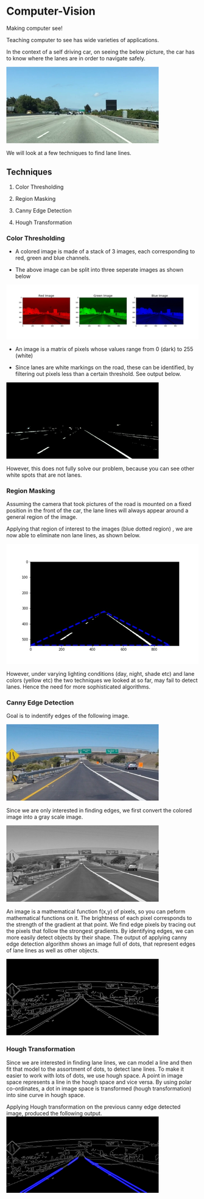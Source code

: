 # Computer-Vision
Making computer see!

Teaching computer to see has wide varieties of applications.

In the context of a self driving car, on seeing the below picture, the car has to know where the lanes are in order to navigate safely.

<img src="https://github.com/buddha216g/Computer-Vision/blob/exercises/001-Color-Selection/test.jpg" width="400" height="200">

We will look at a few techniques to find lane lines.

## Techniques ##

 1. Color Thresholding
 
 2. Region Masking
 
 3. Canny Edge Detection
 
 4. Hough Transformation


### Color Thresholding ###

 - A colored image is made of a stack of 3 images, each corresponding to red, green and blue channels.
 
 - The above image can be split into three seperate images as shown below
 
 <img src="https://github.com/buddha216g/Computer-Vision/blob/exercises/001-Color-Selection/rgb_channels.jpg" >
 

 - An image is a matrix of pixels whose values range from 0 (dark) to 255 (white)
 
 - Since lanes are white markings on the road, these can be identified, by filtering out pixels less than a certain threshold. See output below.
 
 
 <img src="https://github.com/buddha216g/Computer-Vision/blob/exercises/001-Color-Selection/color_select.jpg" width="400" height="200" >
 
 However, this does not fully solve our problem, because you can see other white spots that are not lanes.



### Region Masking ###

Assuming the camera that took pictures of the road is mounted on a fixed position in the front of the car, the lane lines will always appear around a general region of the image.

Applying that region of interest to the images (blue dotted region) , we are now able to eliminate non lane lines, as shown below.

<img src="https://github.com/buddha216g/Computer-Vision/blob/exercises/002-Color_plus_Region_Selection/color_region_selection.jpg"  >

However, under varying lighting conditions (day, night, shade etc) and lane colors (yellow etc) the two techniques we looked at so far, may fail to detect lanes. Hence the need for more sophisticated algorithms.



### Canny Edge Detection ###

Goal is to indentify edges of the following image. 

<img src="https://github.com/buddha216g/Computer-Vision/blob/exercises/003-CannyEdgeDetection/exit-ramp.jpg" width="400" height="200" >

Since we are only interested in finding edges, we first convert the colored image into a gray scale image.

<img src="https://github.com/buddha216g/Computer-Vision/blob/exercises/003-CannyEdgeDetection/gray-exit-ramp.jpg" width="400" height="200" >

An image is a mathematical function f(x,y) of pixels, so you can peform mathematical functions on it.
The brightness of each pixel corresponds to the strength of the gradient at that point. We find edge pixels by tracing out the pixels that follow the strongest gradients. By identifying edges, we can more easily detect objects by their shape.  The output of applying canny edge detection algorithm shows an image full of dots, that represent edges of lane lines as well as other objects.

<img src="https://github.com/buddha216g/Computer-Vision/blob/exercises/003-CannyEdgeDetection/edges-exit-ramp.jpg" width="400" height="200" >




### Hough Transformation ###

Since we are interested in finding lane lines, we can model a line and then fit that model to the assortment of dots, to detect lane lines.
To make it easier to work with lots of dots, we use hough space. A point in image space represents a line in the hough space and vice versa.
By using polar co-ordinates, a dot in image space is transformed (hough transformation) into sine curve in hough space.

Applying Hough transformation on the previous canny edge detected image, produced the following output.
<img src="https://github.com/buddha216g/Computer-Vision/blob/exercises/004-Hough-Transformation/hough-exit-ramp.jpg" width="400" height="200" >


